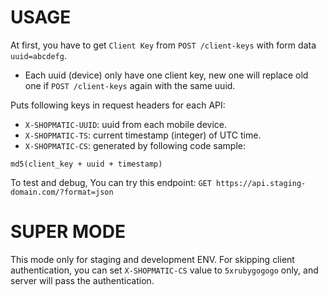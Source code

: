 # USAGE

At first, you have to get `Client Key` from `POST /client-keys` with form data `uuid=abcdefg`.

  - Each uuid (device) only have one client key, new one will replace old one if `POST /client-keys` again with the same uuid.

Puts following keys in request headers for each API:

- `X-SHOPMATIC-UUID`: uuid from each mobile device.
- `X-SHOPMATIC-TS`: current timestamp (integer) of UTC time.
- `X-SHOPMATIC-CS`: generated by following code sample:

```
md5(client_key + uuid + timestamp)
```

To test and debug, You can try this endpoint:
`GET https://api.staging-domain.com/?format=json`

# SUPER MODE

This mode only for staging and development ENV.
For skipping client authentication, you can set `X-SHOPMATIC-CS` value to `5xrubygogogo` only, and server will pass the authentication.
